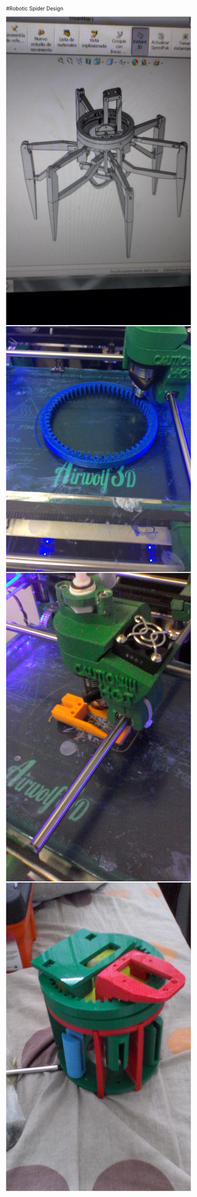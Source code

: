 #Robotic Spider Design

![Design](/Demo/IMG-20150524-WA0010.jpeg?raw=true)
![Printing Gear](/Demo/IMG-20150603-WA0001.jpg?raw=true)
![Prinnting Motor Stand](/Demo/IMG-20150605-WA0000.jpeg?raw=true)
![Version 2 Assembly](/Demo/IMG-20150927-WA0000.jpeg?raw=true)
